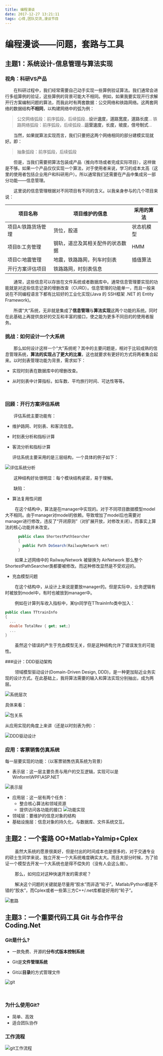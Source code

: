 ```yaml
---
title: 编程漫谈
date: 2017-12-27 13:21:11
tags: 心得,团队交流,漫谈节目
---
```


# 编程漫谈——问题，套路与工具

## 主题1：系统设计-信息管理与算法实现

### 视角：科研VS产品

&emsp;&emsp;在科研过程中，我们经常需要自己动手实现一些算例验证算法。我们通常会进行多组算例的验证，这些算例的背景可能大不相同。例如，如果我要实现开行求解开行方案编制问题的算法，而我此时有两套数据：公交网络和铁路网络。这两套网络的数据结构**不相同**，以构建网络中的弧为例：

> 公交网络弧段：前序弧段，后续弧段...**设计速度，道路宽度，道路长度**...
> 铁路网络弧段：前序弧段，后续弧段...**运营速度，长度，坡度，信号制式**...

&emsp;&emsp;当然，如果就算法实现而言，我们只要把这两个网络相同的部分建模实现就好。即：

> 抽象弧段：前序弧段，后续弧段

&emsp;&emsp;但是，当我们需要把算法包装成产品（推向市场或者完成实际项目），这样做是不够。如果一个产品仅仅实现一个算法，对于使用者来说，学习的成本太高（这里的使用者包括企业用户和科研用户）。所以通常我们还需要在产品中集成另一部分功能——信息管理。

&emsp;&emsp;这里说的信息管理根据对不同项目有不同的含义。以我亲身参与的几个项目来说：

| 项目名称       | 项目维护的信息          | 采用的算法 |
| ---------- | ---------------- | ----- |
| 项目A:铁路货场管理 | 货位，股道            | 状态机模型 |
| 项目B:工务管理   | 钢轨，道岔及其相关配件的状态数据 | HMM   |
| 项目C:地震管理   | 地震，铁路路网，列车时刻表    | 插值算法  |
| 开行方案评估项目   | 铁路路网，时刻表信息       |       |

&emsp;&emsp;通常，这些信息可以存放在文件系统或者数据库中。通常信息管理要实现的功能就是对这些信息记录的增删改查（CURD）。信息管理的功能单一，而且一般来说在不同编程语言下都有比较好的工业化实现(Java 的 SSH框架 .NET 的 Entity Framework)。

&emsp;&emsp;所谓“大“系统，无非就是集成了**信息管理**与**算法实现**这两个功能的系统。同时在此基础上再提供良好的交互和丰富的接口，使之能为更多不同目的的使用者服务。

### 挑战：如何设计一个大系统

&emsp;&emsp;那么如何设计这样一个“大”系统呢？其中的主要问题是，相对于比较成熟的信息管理系统，**算法的实现占了更大的比重**，这也就要求有更好的方式将两者集合起来。以时刻表管理功能为背景，需求如下：

* 实现时刻表在数据库中的增删改查。

* 从时刻表中计算指标，如车数、平均旅行时间、可达性等等。

  ​

### 回顾：开行方案评估系统

&emsp;&emsp;评估系统主要功能有：

* 维护路网、时刻表、和客流信息。

* 时刻表分析和指标计算

* 客流分析和指标计算

  评估系统主要采用的是三层结构，一个具体的例子如下：

 ![评估系统分析](Workshop-2017-2018-3/评估系统分析.png)

&emsp;&emsp;这种结构好处很明显：每个模块结构紧密，易于理解。

&emsp;&emsp;缺陷：

  * 算法复用性问题

  &emsp;&emsp; 在这个结构中，算法是在manager中实现的。对于不同项目数据模型model大不相同。由于manager对model的依赖。导致增加了model后也需要对manager进行修改，违反了“开闭原则”（对扩展开放，对修改关闭）。而事实上算法的核心功能并未改变。

```c#
      public class ShortestPathSearcher
      {
        public Path DoSearch(RailwayNetwork net)
      }
```

&emsp;&emsp; 如果上述网络中的 RailwayNetwork 被替换为 AirNetwork 那么整个ShortestPathSearcher类都要被修改。而这种修改显然是不受欢迎的。

  * 充血模型问题

&emsp;&emsp; 在这个结构中，从设计上来说是要放manager的。但是实际中，业务逻辑有时被放到model中，有时也被放到manager中。

&emsp;&emsp; 例如在计算列车收入指标中，某tjn同学在TTtrainInfo类中加入： 

```c#
public class TTtrainInfo
{
  ...
  double TotalRev { get; set;}
  ...
}
```

&emsp;&emsp; 虽然这个错误的产生于充血模型无关，但是这种结构允许了错误发生的可能性。

###设计：DDD驱动架构

&emsp;&emsp; 领域模型驱动设计(Domain-Driven Design, DDD)，是一种更加贴近业务实现的设计方式。在此基础上，我将算法需要的输入和算法实现分别抽出，成为两层。

 ![系统层次](Workshop-2017-2018-3/系统层次.png)

具体来看：

 ![包关系](Workshop-2017-2018-3/包关系.png)

从应用实现的角度上来讲（还是以时刻表为例）：

 ![DDD驱动设计](Workshop-2017-2018-3/DDD驱动设计.png)

### 应用：客票销售仿真系统

每一层要实现的功能：（以客票销售仿真系统为背景）

* 表示层：这一层主要负责与用户的交互逻辑，实现可以是Winform\WPF\ASP.NET

 ![表示层](Workshop-2017-2018-3/表示层.PNG)

* 应用层：这一层有两个任务：
    * 整合核心算法和领域资源
    * 提供访问各功能的接口
       ![功能实现](Workshop-2017-2018-3/功能实现.png)
* 领域层：要维护的信息对象的结构
* 基础设施层：信息对象的持久化，与数据库、文件系统交互。

## 主题2：一个套路 OO+Matlab+Yalmip+Cplex

&emsp;&emsp; 虽然大系统的愿景很美好，但是付出的时间成本也是很多的，对于交通专业的硕士生同学来说，独立开发一个大系统难度确实太大。而且大部分时候，为了验证一个模型去开发一个大系统也是得不偿失的（没有人会这么做）。

&emsp;&emsp; 那么，如何应对这种快速开发的需求呢？

&emsp;&emsp; 解决这个问题的关键就是尽量用“胶水”而非造“轮子”。Matlab/Python都是不错的“胶水”，而Cplex或者一些第三方C++/.net库都是好用的“轮子”。

 ![套路](Workshop-2017-2018-3/套路.png)


## 主题3：一个重要代码工具 Git 与合作平台 Coding.Net

### Git是什么?

* 一款免费、开源的**分布式版本控制系统**

* Git是**文件管理系统**

* Git以**目录**的方式管理文件

 ![git](Workshop-2017-2018-3/git.png)

  ​

### 为什么使用Git?

* 简单、高效
* 适合团队协作

### 工作流程

 ![git工作流程](Workshop-2017-2018-3/git工作流程.png)








